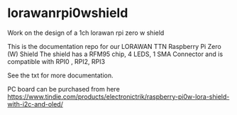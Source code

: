 # lorawanrpi0wshield
Work on the design of a 1ch lorawan rpi zero w shield

This is the documentation repo for our LORAWAN TTN Raspberry Pi Zero (W) Shield
The shield has a RFM95 chip, 4 LEDS, 1 SMA Connector and is compatible with RPI0 , RPI2, RPI3

See the txt for more documentation.

PC board can be purchased from here 
https://www.tindie.com/products/electronictrik/raspberry-pi0w-lora-shield-with-i2c-and-oled/

